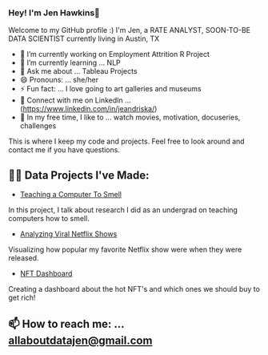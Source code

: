 ### Hey! I'm Jen Hawkins👋

Welcome to my GitHub profile :)
I'm Jen, a RATE ANALYST, SOON-TO-BE DATA SCIENTIST currently living in Austin, TX

- 🔭 I’m currently working on Employment Attrition R Project
- 🌱 I’m currently learning ... NLP
- 💬 Ask me about ... Tableau Projects
- 😄 Pronouns: ... she/her
- ⚡ Fun fact: ... I love going to art galleries and museums
- 🤝 Connect with me on LinkedIn ... (https://www.linkedin.com/in/jeandriska/)
- 🎈 In my free time, I like to ... watch movies, motivation, docuseries, challenges

This is where I keep my code and projects. Feel free to look around and contact me if you have questions.


## 👨‍💻 Data Projects I've Made:
- [Teaching a Computer To Smell](https://averyjsmith.com/portfolio/DoterraVaporsens/) 

In this project, I talk about research I did as an undergrad on teaching computers how to smell. 

- [Analyzing Viral Netflix Shows](https://averyjsmith.com/portfolio/NetflexOriginals/) 

Visualizing how popular my favorite Netflix show were when they were released. 

- [NFT Dashboard](https://github.com/AveryData/veefriend-dashboard)

Creating a dashboard about the hot NFT's and which ones we should buy to get rich! 


## 📫 How to reach me: ... allaboutdatajen@gmail.com
